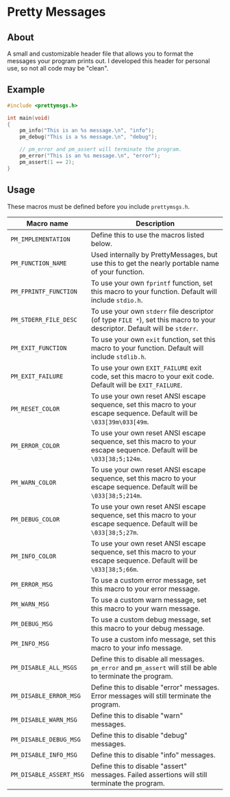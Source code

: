 # Pretty Messages

## About
A small and customizable header file that allows you to format the messages your program prints out. I developed this header for personal use, so not all code may be "clean".

## Example
```c
#include <prettymsgs.h>

int main(void)
{
    pm_info("This is an %s message.\n", "info");
    pm_debug("This is a %s message.\n", "debug");

    // pm_error and pm_assert will terminate the program.
    pm_error("This is an %s message.\n", "error");
    pm_assert(1 == 2);
}
```

## Usage

These macros must be defined before you include `prettymsgs.h`.

| Macro name | Description |
| --- | --- |
| `PM_IMPLEMENTATION` | Define this to use the macros listed below. |
| `PM_FUNCTION_NAME`  | Used internally by PrettyMessages, but use this to get the nearly portable name of your function. |
| `PM_FPRINTF_FUNCTION` | To use your own `fprintf` function, set this macro to your function. Default will include `stdio.h`. |
| `PM_STDERR_FILE_DESC` | To use your own `stderr` file descriptor (of type `FILE *`), set this macro to your descriptor. Default will be `stderr`. |
| `PM_EXIT_FUNCTION` | To use your own `exit` function, set this macro to your function. Default will include `stdlib.h`. |
| `PM_EXIT_FAILURE` | To use your own `EXIT_FAILURE` exit code, set this macro to your exit code. Default will be `EXIT_FAILURE`. |
| `PM_RESET_COLOR` | To use your own reset ANSI escape sequence, set this macro to your escape sequence. Default will be `\033[39m\033[49m`. |
| `PM_ERROR_COLOR` | To use your own reset ANSI escape sequence, set this macro to your escape sequence. Default will be `\033[38;5;124m`. |
| `PM_WARN_COLOR` | To use your own reset ANSI escape sequence, set this macro to your escape sequence. Default will be `\033[38;5;214m`. |
| `PM_DEBUG_COLOR` | To use your own reset ANSI escape sequence, set this macro to your escape sequence. Default will be `\033[38;5;27m`. |
| `PM_INFO_COLOR` | To use your own reset ANSI escape sequence, set this macro to your escape sequence. Default will be `\033[38;5;66m`. |
| `PM_ERROR_MSG` | To use a custom error message, set this macro to your error message. |
| `PM_WARN_MSG` | To use a custom warn message, set this macro to your warn message. |
| `PM_DEBUG_MSG` | To use a custom debug message, set this macro to your debug message. |
| `PM_INFO_MSG` | To use a custom info message, set this macro to your info message. |
| `PM_DISABLE_ALL_MSGS` | Define this to disable all messages. `pm_error` and `pm_assert` will still be able to terminate the program. |
| `PM_DISABLE_ERROR_MSG` | Define this to disable "error" messages. Error messages will still terminate the program. |
| `PM_DISABLE_WARN_MSG` | Define this to disable "warn" messages. |
| `PM_DISABLE_DEBUG_MSG` | Define this to disable "debug" messages. |
| `PM_DISABLE_INFO_MSG` | Define this to disable "info" messages. |
| `PM_DISABLE_ASSERT_MSG` | Define this to disable "assert" messages. Failed assertions will still terminate the program. |

